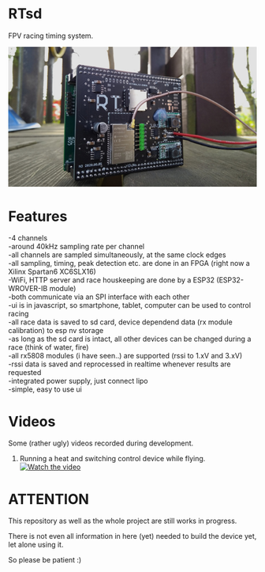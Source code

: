 # RTsd
FPV racing timing system.

![picture of device](pics/RTsd_Geruest_small.jpg?raw=true "RTsd device")

# Features
-4 channels  
-around 40kHz sampling rate per channel  
-all channels are sampled simultaneously, at the same clock edges  
-all sampling, timing, peak detection etc. are done in an FPGA (right now a Xilinx Spartan6 XC6SLX16)  
-WiFi, HTTP server and race houskeeping are done by a ESP32 (ESP32-WROVER-IB module)  
-both communicate via an SPI interface with each other  
-ui is in javascript, so smartphone, tablet, computer can be used to control racing  
-all race data is saved to sd card, device dependend data (rx module calibration) to esp nv storage  
-as long as the sd card is intact, all other devices can be changed during a race (think of water, fire)  
-all rx5808 modules (i have seen..) are supported (rssi to 1.xV and 3.xV)  
-rssi data is saved and reprocessed in realtime whenever results are requested  
-integrated power supply, just connect lipo  
-simple, easy to use ui  

# Videos
Some (rather ugly) videos recorded during development.

1. Running a heat and switching control device while flying.
[![Watch the video](https://img.youtube.com/vi/o1VrKWGbu_8/maxresdefault.jpg)](https://youtu.be/o1VrKWGbu_8)

# ATTENTION
This repository as well as the whole project are still works in progress.

There is not even all information in here (yet) needed to build the device yet, let alone using it.

So please be patient :)